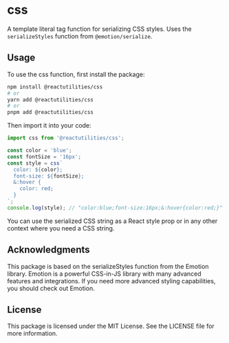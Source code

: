 # css

A template literal tag function for serializing CSS styles. Uses the `serializeStyles` function from `@emotion/serialize`.

## Usage

To use the css function, first install the package:

```bash
npm install @reactutilities/css
# or
yarn add @reactutilities/css
# or
pnpm add @reactutilities/css
```

Then import it into your code:

```typescript
import css from '@reactutilities/css';

const color = 'blue';
const fontSize = '16px';
const style = css`
  color: ${color};
  font-size: ${fontSize};
  &:hover {
    color: red;
  }
`;
console.log(style); // "color:blue;font-size:16px;&:hover{color:red;}"
```

You can use the serialized CSS string as a React style prop or in any other context where you need a CSS string.

## Acknowledgments

This package is based on the serializeStyles function from the Emotion library. Emotion is a powerful CSS-in-JS library with many advanced features and integrations. If you need more advanced styling capabilities, you should check out Emotion.

## License

This package is licensed under the MIT License. See the LICENSE file for more information.
